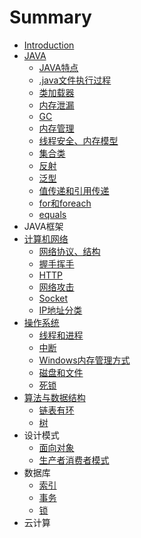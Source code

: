 # Summary

* [Introduction](README.md)
* [JAVA](chapter1.md)
  * [JAVA特点](chapter1/test.md)
  * [.java文件执行过程](chapter1/javawen-jian-zhi-xing-guo-cheng.md)
  * [类加载器](chapter1/lei-jia-zai-qi.md)
  * [内存泄漏](chapter1/nei-cun-xie-lou.md)
  * [GC](chapter1/gcyuan-li.md)
  * [内存管理](chapter1/nei-cun.md)
  * [线程安全、内存模型](chapter1/xian-cheng-an-quan.md)
  * [集合类](chapter1/ji-he-lei.md)
  * [反射](chapter1/fan-she.md)
  * [泛型](chapter1/fan-xing.md)
  * [值传递和引用传递](chapter1/zhi-chuan-di-he-yin-yong-chuan-di.md)
  * [for和foreach](chapter1/forhe-foreach.md)
  * [equals](chapter1/equals.md)
* JAVA框架
* [计算机网络](javate-dian.md)
  * [网络协议、结构](javate-dian/iptcpudphttp.md)
  * [握手挥手](javate-dian/wo-shou-hui-shou.md)
  * [HTTP](javate-dian/http.md)
  * [网络攻击](javate-dian/wang-luo-gong-ji.md)
  * [Socket](javate-dian/socket.md)
  * [IP地址分类](javate-dian/ipdi-zhi-fen-lei.md)
* [操作系统](cao-zuo-xi-tong.md)
  * [线程和进程](cao-zuo-xi-tong/xian-cheng-he-jin-cheng.md)
  * [中断](cao-zuo-xi-tong/si-suo.md)
  * [Windows内存管理方式](cao-zuo-xi-tong/windowsnei-cun-guan-li-fang-shi.md)
  * [磁盘和文件](cao-zuo-xi-tong/ci-pan-he-wen-jian.md)
  * [死锁](cao-zuo-xi-tong/zhong-duan.md)
* [算法与数据结构](suan-fa-yu-shu-ju-jie-gou.md)
  * [链表有环](suan-fa-yu-shu-ju-jie-gou/lian-biao-you-huan.md)
  * [树](suan-fa-yu-shu-ju-jie-gou/shu.md)
* 设计模式
  * [面向对象](mian-xiang-dui-xiang.md)
  * [生产者消费者模式](sheng-chan-zhe-xiao-fei-zhe-mo-shi.md)
* 数据库
  * [索引](suo-yin.md)
  * [事务](shi-wu.md)
  * [锁](suo.md)
* 云计算

